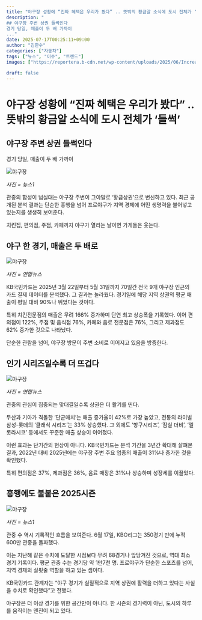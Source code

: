 ```yaml
---
title: "야구장 성황에 “진짜 혜택은 우리가 봤다” .. 뜻밖의 황금알 소식에 도시 전체가 ‘들썩’"
description: "
## 야구장 주변 상권 들썩인다
경기 당일, 매출이 두 배 가까이
..."
date: 2025-07-17T00:25:11+09:00
author: "김한수"
categories: ["자동차"]
tags: ["뉴스", "이슈", "트렌드"]
images: ["https://reportera.b-cdn.net/wp-content/uploads/2025/06/Increased-sales-in-commercial-districts-around-the-ballpark-1024x576.jpg"]

draft: false
---
```


# 야구장 성황에 “진짜 혜택은 우리가 봤다” .. 뜻밖의 황금알 소식에 도시 전체가 ‘들썩’


## 야구장 주변 상권 들썩인다
경기 당일, 매출이 두 배 가까이


![야구장](https://reportera.b-cdn.net/wp-content/uploads/2025/06/Increased-sales-in-commercial-districts-around-the-ballpark-1024x576.jpg)

*사진 = 뉴스1*

관중의 함성이 넘실대는 야구장 주변이 그야말로 ‘황금상권’으로 변신하고 있다. 최근 공개된 분석 결과는 단순한 흥행을 넘어 프로야구가 지역 경제에 어떤 생명력을 불어넣고 있는지를 생생히 보여준다.

치킨집, 편의점, 주점, 카페까지 야구가 열리는 날이면 가게들은 웃는다.


## 야구 한 경기, 매출은 두 배로


![야구장](https://reportera.b-cdn.net/wp-content/uploads/2025/06/야구장-치킨-2-1024x682.jpg)

*사진 = 연합뉴스*

KB국민카드는 2025년 3월 22일부터 5월 31일까지 70일간 전국 9개 야구장 인근의 카드 결제 데이터를 분석했다. 그 결과는 놀라웠다. 경기일에 해당 지역 상권의 평균 매출이 평일 대비 90%나 뛰었다는 것이다.

특히 치킨전문점의 매출은 무려 166% 증가하며 단연 최고 상승폭을 기록했다. 이어 편의점이 122%, 주점 및 음식점 76%, 카페와 음료 전문점은 76%, 그리고 제과점도 62% 증가한 것으로 나타났다.

단순한 관람을 넘어, 야구장 방문이 주변 소비로 이어지고 있음을 방증한다.


## 인기 시리즈일수록 더 뜨겁다


![야구장](https://reportera.b-cdn.net/wp-content/uploads/2025/06/야구장-관중-3-1024x723.jpg)

*사진 = 연합뉴스*

관중의 관심이 집중되는 맞대결일수록 상권은 더 활기를 띤다.

두산과 기아가 격돌한 ‘단군매치’는 매출 증가율이 42%로 가장 높았고, 전통의 라이벌 삼성-롯데의 ‘클래식 시리즈’는 33% 상승했다. 그 외에도 ‘항구시리즈’, ‘잠실 더비’, ‘엘롯라시코’ 등에서도 꾸준한 매출 상승이 이어졌다.

이런 효과는 단기간의 현상이 아니다. KB국민카드는 분석 기간을 3년간 확대해 살펴본 결과, 2022년 대비 2025년에는 야구장 주변 주요 업종의 매출이 31%나 증가한 것을 확인했다.

특히 편의점은 37%, 제과점은 36%, 음료 매장은 31%나 상승하며 성장세를 이끌었다.


## 흥행에도 불붙은 2025시즌


![야구장](https://reportera.b-cdn.net/wp-content/uploads/2025/06/야구장-4-1024x569.jpg)

*사진 = 뉴스1*

관중 수 역시 기록적인 흐름을 보여준다. 6월 17일, KBO리그는 350경기 만에 누적 600만 관중을 돌파했다.

이는 지난해 같은 수치에 도달한 시점보다 무려 68경기나 앞당겨진 것으로, 역대 최소 경기 기록이다. 평균 관중 수는 경기당 약 1만7천 명. 프로야구가 단순한 스포츠를 넘어, 지역 경제의 실핏줄 역할을 하고 있는 셈이다.

KB국민카드 관계자는 “야구 경기가 실질적으로 지역 상권에 활력을 더하고 있다는 사실을 수치로 확인했다”고 전했다.

야구장은 더 이상 경기를 위한 공간만이 아니다. 한 시즌의 경기력이 아닌, 도시의 하루를 움직이는 엔진이 되고 있다.
